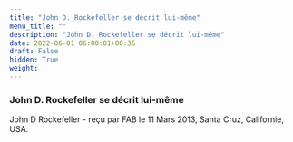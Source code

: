 ```yaml
---
title: "John D. Rockefeller se décrit lui-même"
menu_title: ""
description: "John D. Rockefeller se décrit lui-même"
date: 2022-06-01 06:00:01+00:35
draft: False
hidden: True
weight:
---
```

### John D. Rockefeller se décrit lui-même

John D Rockefeller - reçu par FAB le 11 Mars 2013, Santa Cruz, Californie, USA.



